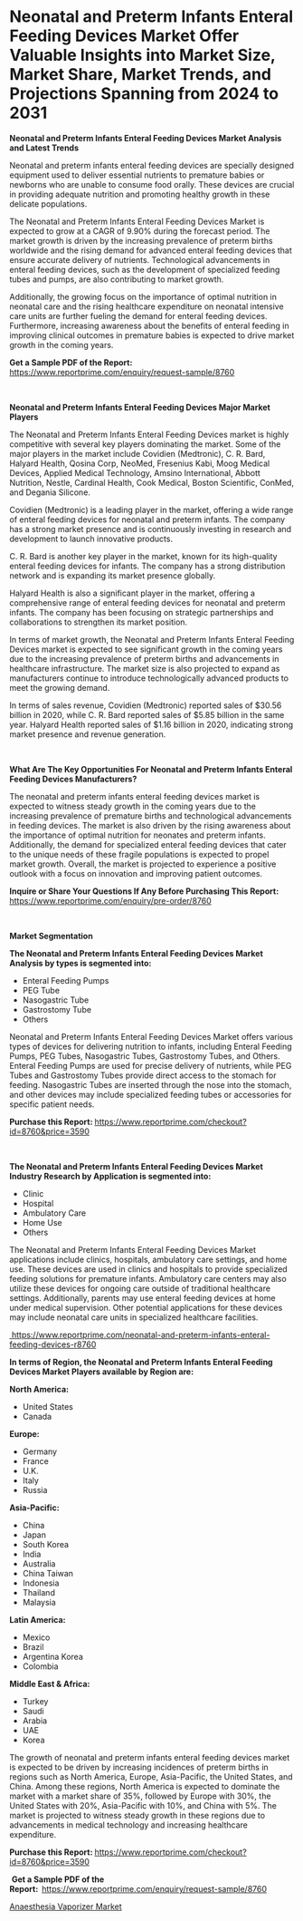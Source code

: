 <p><h1>Neonatal and Preterm Infants Enteral Feeding Devices Market Offer Valuable Insights into Market Size, Market Share, Market Trends, and Projections Spanning from 2024 to 2031</h1></p><p><strong>Neonatal and Preterm Infants Enteral Feeding Devices Market Analysis and Latest Trends</strong></p>
<p><p>Neonatal and preterm infants enteral feeding devices are specially designed equipment used to deliver essential nutrients to premature babies or newborns who are unable to consume food orally. These devices are crucial in providing adequate nutrition and promoting healthy growth in these delicate populations.</p><p>The Neonatal and Preterm Infants Enteral Feeding Devices Market is expected to grow at a CAGR of 9.90% during the forecast period. The market growth is driven by the increasing prevalence of preterm births worldwide and the rising demand for advanced enteral feeding devices that ensure accurate delivery of nutrients. Technological advancements in enteral feeding devices, such as the development of specialized feeding tubes and pumps, are also contributing to market growth.</p><p>Additionally, the growing focus on the importance of optimal nutrition in neonatal care and the rising healthcare expenditure on neonatal intensive care units are further fueling the demand for enteral feeding devices. Furthermore, increasing awareness about the benefits of enteral feeding in improving clinical outcomes in premature babies is expected to drive market growth in the coming years.</p></p>
<p><strong>Get a Sample PDF of the Report:&nbsp;</strong> <a href="https://www.reportprime.com/enquiry/request-sample/8760">https://www.reportprime.com/enquiry/request-sample/8760</a></p>
<p>&nbsp;</p>
<p><strong>Neonatal and Preterm Infants Enteral Feeding Devices Major Market Players</strong></p>
<p><p>The Neonatal and Preterm Infants Enteral Feeding Devices market is highly competitive with several key players dominating the market. Some of the major players in the market include Covidien (Medtronic), C. R. Bard, Halyard Health, Qosina Corp, NeoMed, Fresenius Kabi, Moog Medical Devices, Applied Medical Technology, Amsino International, Abbott Nutrition, Nestle, Cardinal Health, Cook Medical, Boston Scientific, ConMed, and Degania Silicone.</p><p>Covidien (Medtronic) is a leading player in the market, offering a wide range of enteral feeding devices for neonatal and preterm infants. The company has a strong market presence and is continuously investing in research and development to launch innovative products. </p><p>C. R. Bard is another key player in the market, known for its high-quality enteral feeding devices for infants. The company has a strong distribution network and is expanding its market presence globally.</p><p>Halyard Health is also a significant player in the market, offering a comprehensive range of enteral feeding devices for neonatal and preterm infants. The company has been focusing on strategic partnerships and collaborations to strengthen its market position.</p><p>In terms of market growth, the Neonatal and Preterm Infants Enteral Feeding Devices market is expected to see significant growth in the coming years due to the increasing prevalence of preterm births and advancements in healthcare infrastructure. The market size is also projected to expand as manufacturers continue to introduce technologically advanced products to meet the growing demand.</p><p>In terms of sales revenue, Covidien (Medtronic) reported sales of $30.56 billion in 2020, while C. R. Bard reported sales of $5.85 billion in the same year. Halyard Health reported sales of $1.16 billion in 2020, indicating strong market presence and revenue generation.</p></p>
<p>&nbsp;</p>
<p><strong>What Are The Key Opportunities For Neonatal and Preterm Infants Enteral Feeding Devices Manufacturers?</strong></p>
<p><p>The neonatal and preterm infants enteral feeding devices market is expected to witness steady growth in the coming years due to the increasing prevalence of premature births and technological advancements in feeding devices. The market is also driven by the rising awareness about the importance of optimal nutrition for neonates and preterm infants. Additionally, the demand for specialized enteral feeding devices that cater to the unique needs of these fragile populations is expected to propel market growth. Overall, the market is projected to experience a positive outlook with a focus on innovation and improving patient outcomes.</p></p>
<p><strong>Inquire or Share Your Questions If Any Before Purchasing This Report:</strong> <a href="https://www.reportprime.com/enquiry/pre-order/8760">https://www.reportprime.com/enquiry/pre-order/8760</a></p>
<p>&nbsp;</p>
<p><strong>Market Segmentation</strong></p>
<p><strong>The Neonatal and Preterm Infants Enteral Feeding Devices Market Analysis by types is segmented into:</strong></p>
<p><ul><li>Enteral Feeding Pumps</li><li>PEG Tube</li><li>Nasogastric Tube</li><li>Gastrostomy Tube</li><li>Others</li></ul></p>
<p><p>Neonatal and Preterm Infants Enteral Feeding Devices Market offers various types of devices for delivering nutrition to infants, including Enteral Feeding Pumps, PEG Tubes, Nasogastric Tubes, Gastrostomy Tubes, and Others. Enteral Feeding Pumps are used for precise delivery of nutrients, while PEG Tubes and Gastrostomy Tubes provide direct access to the stomach for feeding. Nasogastric Tubes are inserted through the nose into the stomach, and other devices may include specialized feeding tubes or accessories for specific patient needs.</p></p>
<p><strong>Purchase this Report:&nbsp;</strong><a href="https://www.reportprime.com/checkout?id=8760&price=3590">https://www.reportprime.com/checkout?id=8760&price=3590</a></p>
<p>&nbsp;</p>
<p><strong>The Neonatal and Preterm Infants Enteral Feeding Devices Market Industry Research by Application is segmented into:</strong></p>
<p><ul><li>Clinic</li><li>Hospital</li><li>Ambulatory Care</li><li>Home Use</li><li>Others</li></ul></p>
<p><p>The Neonatal and Preterm Infants Enteral Feeding Devices Market applications include clinics, hospitals, ambulatory care settings, and home use. These devices are used in clinics and hospitals to provide specialized feeding solutions for premature infants. Ambulatory care centers may also utilize these devices for ongoing care outside of traditional healthcare settings. Additionally, parents may use enteral feeding devices at home under medical supervision. Other potential applications for these devices may include neonatal care units in specialized healthcare facilities.</p></p>
<p><a href="https://www.reportprime.com/neonatal-and-preterm-infants-enteral-feeding-devices-r8760">&nbsp;https://www.reportprime.com/neonatal-and-preterm-infants-enteral-feeding-devices-r8760</a></p>
<p><strong>In terms of Region, the Neonatal and Preterm Infants Enteral Feeding Devices Market Players available by Region are:</strong></p>
<p>
    <p> <strong> North America: </strong>
        <ul>
            <li>United States</li>
            <li>Canada</li>
        </ul>
        </p> 
    <p> <strong> Europe: </strong>
        <ul>
            <li>Germany</li>
            <li>France</li>
            <li>U.K.</li>
            <li>Italy</li>
            <li>Russia</li>
        </ul>
        </p> 
    <p> <strong> Asia-Pacific: </strong>
        <ul>
            <li>China</li>
            <li>Japan</li>
            <li>South Korea</li>
            <li>India</li>
            <li>Australia</li>
            <li>China Taiwan</li>
            <li>Indonesia</li>
            <li>Thailand</li>
            <li>Malaysia</li>
        </ul>
        </p> 
    <p> <strong> Latin America: </strong>
        <ul>
            <li>Mexico</li>
            <li>Brazil</li>
            <li>Argentina Korea</li>
            <li>Colombia</li>
        </ul>
        </p> 
    <p> <strong> Middle East & Africa: </strong>
        <ul>
            <li>Turkey</li>
            <li>Saudi</li>
            <li>Arabia</li>
            <li>UAE</li>
            <li>Korea</li>
        </ul>
    </p>
    </p>
<p><p>The growth of neonatal and preterm infants enteral feeding devices market is expected to be driven by increasing incidences of preterm births in regions such as North America, Europe, Asia-Pacific, the United States, and China. Among these regions, North America is expected to dominate the market with a market share of 35%, followed by Europe with 30%, the United States with 20%, Asia-Pacific with 10%, and China with 5%. The market is projected to witness steady growth in these regions due to advancements in medical technology and increasing healthcare expenditure.</p></p>
<p><strong>Purchase this Report: </strong><a href="https://www.reportprime.com/checkout?id=8760&price=3590">https://www.reportprime.com/checkout?id=8760&price=3590</a></p>
<p>&nbsp;<strong>Get a Sample PDF of the Report:&nbsp;&nbsp;</strong><a href="https://www.reportprime.com/enquiry/request-sample/8760">https://www.reportprime.com/enquiry/request-sample/8760</a></p>
<p><strong></strong></p>
<p><p><a href="https://github.com/FassouRP/Market-Research-Report-List-4/blob/main/anaesthesia-vaporizer-market.md">Anaesthesia Vaporizer Market</a></p></p>